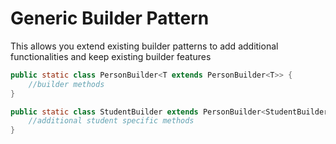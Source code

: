 # Generic Builder Pattern

This allows you extend existing builder patterns to add additional functionalities and keep existing builder features

```java
public static class PersonBuilder<T extends PersonBuilder<T>> {
    //builder methods
}

public static class StudentBuilder extends PersonBuilder<StudentBuilder> {
    //additional student specific methods
}
```